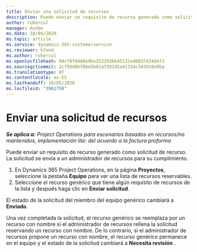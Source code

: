 ```yaml
---
title: Enviar una solicitud de recursos
description: Puede enviar un requisito de recurso generado como solicitud de recurso. La solicitud se envía a un administrador de recursos para su cumplimiento.
author: ruhercul
manager: Annbe
ms.date: 10/04/2020
ms.topic: article
ms.service: dynamics-365-customerservice
ms.reviewer: kfend
ms.author: ruhercul
ms.openlocfilehash: 94cf0f0d88e9be2522936b45122ed0037434d4f3
ms.sourcegitcommit: 2cf93d8bf0be5b61a739195a41334c34d910e9ba
ms.translationtype: HT
ms.contentlocale: es-ES
ms.lasthandoff: 10/05/2020
ms.locfileid: "3961750"
---
```

# <a name="submit-a-resource-request"></a>Enviar una solicitud de recursos

_**Se aplica a:** Project Operations para escenarios basados en recursos/no mantenidos, implementación lite: del acuerdo a la factura proforma_

Puede enviar un requisito de recurso generado como solicitud de recurso. La solicitud se envía a un administrador de recursos para su cumplimiento.

1. En Dynamics 365 Project Operations, en la página **Proyectos**, seleccione la pestaña **Equipo** para ver una lista de recursos reservables. 
2. Seleccione el recurso genérico que tiene algún requisito de recursos de la lista y después haga clic en **Enviar solicitud**.

El estado de la solicitud del miembro del equipo genérico cambiará a **Enviado**.

Una vez completada la solicitud, el recurso genérico se reemplaza por un recurso con nombre si el administrador de recursos rellena la solicitud reservando un recurso con nombre. De lo contrario, si el administrador de recursos propone un recurso con nombre, el recurso genérico permanece en el equipo y el estado de la solicitud cambiará a **Necesita revisión** .
